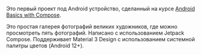 Это первый проект под Android устройство, сделанный на курсе [Android Basics with Compose](https://developer.android.com/courses/android-basics-compose/course).

Это простая галерея фотографий великих художников, где можно просмотреть пять фотографий.
Написано с использованием Jetpack Compose. Поддерживает Material 3 Design с использованием системной палитры цветов (Android 12+).

